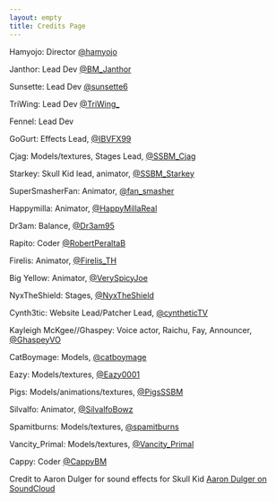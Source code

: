 ```yaml
---
layout: empty
title: Credits Page
---
```

Hamyojo:
Director
[@hamyojo](https://twitter.com/hamyojo)

Janthor:
Lead Dev
[@BM_Janthor](https://twitter.com/BM_Janthor)

Sunsette:
Lead Dev
[@sunsette6](https://twitter.com/sunsette6)

TriWing:
Lead Dev
[@TriWing_](https://twitter.com/TriWing_)

Fennel:
Lead Dev

GoGurt:
Effects Lead,
[@IBVFX99](https://twitter.com/IBVFX99)

Cjag:
Models/textures, Stages Lead,
[@SSBM_Cjag](https://twitter.com/SSBM_Cjag)

Starkey:
Skull Kid lead, animator,
[@SSBM_Starkey](https://twitter.com/SSBM_Starkey)

SuperSmasherFan:
Animator,
[@fan_smasher](https://twitter.com/fan_smasher)

Happymilla:
Animator,
[@HappyMillaReal](https://twitter.com/HappyMillaReal)

Dr3am:
Balance,
[@Dr3am95](https://twitter.com/Dr3am95)

Rapito:
Coder
[@RobertPeraltaB](https://twitter.com/RobertPeraltaB)

Firelis:
Animator,
[@Firelis_TH](https://twitter.com/Firelis_TH)

Big Yellow:
Animator,
[@VerySpicyJoe](https://twitter.com/VerySpicyJoe)

NyxTheShield:
Stages,
[@NyxTheShield](https://twitter.com/NyxTheShield)

Cynth3tic:
Website Lead/Patcher Lead,
[@cyntheticTV](https://twitter.com/cyntheticTV)

Kayleigh McKgee//Ghaspey:
Voice actor, Raichu, Fay, Announcer,
[@GhaspeyVO](https://twitter.com/GhaspeyVO)

CatBoymage:
Models,
[@catboymage](https://twitter.com/catboymage)

Eazy:
Models/textures,
[@Eazy0001](https://twitter.com/Eazy0001)

Pigs:
Models/animations/textures,
[@PigsSSBM](https://twitter.com/PigsSSBM)

Silvalfo:
Animator,
[@SilvalfoBowz](https://twitter.com/SilvalfoBowz)

Spamitburns:
Models/textures,
[@spamitburns](https://twitter.com/spamitburns)

Vancity_Primal:
Models/textures,
[@Vancity_Primal](https://twitter.com/Vancity_Primal)

Cappy:
Coder
[@CappyBM](https://twitter.com/CappyBM)

Credit to Aaron Dulger for sound effects for Skull Kid
[Aaron Dulger on SoundCloud](https://soundcloud.com/aaron-dulger)
